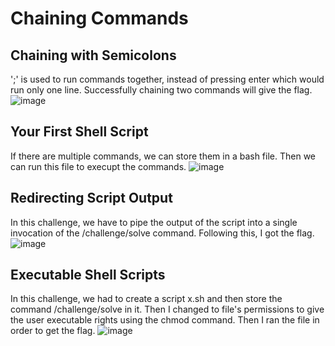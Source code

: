 # Chaining Commands

## Chaining with Semicolons
';' is used to run commands together, instead of pressing enter which would run only one line. Successfully chaining two commands will give the flag.
![image](https://github.com/user-attachments/assets/d6066127-4cc7-404e-bd24-6d1556b1139e)

## Your First Shell Script
If there are multiple commands, we can store them in a bash file. Then we can run this file to execupt the commands. 
![image](https://github.com/user-attachments/assets/8b793709-733c-4404-b85c-c2c5f7c49f54)

## Redirecting Script Output
In this challenge, we have to pipe the output of the script into a single invocation of the /challenge/solve command. Following this, I got the flag.
![image](https://github.com/user-attachments/assets/9547186e-8583-4066-9084-ec75e87185ae)

## Executable Shell Scripts
In this challenge, we had to create a script x.sh and then store the command /challenge/solve in it. Then I changed to file's permissions to give the user executable rights using the chmod command. Then I ran the file in order to get the flag.
![image](https://github.com/user-attachments/assets/3c3cfa01-8229-4d85-9835-4f02cb6f132f)


